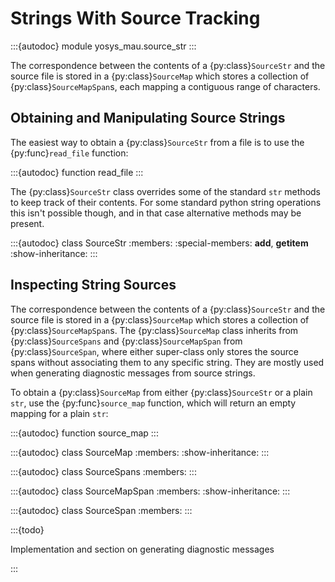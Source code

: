 # Strings With Source Tracking

:::{autodoc} module yosys_mau.source_str
:::

The correspondence between the contents of a {py:class}`SourceStr` and the source file is stored in a {py:class}`SourceMap` which stores a collection of {py:class}`SourceMapSpan`s, each mapping a contiguous range of characters.

## Obtaining and Manipulating Source Strings

The easiest way to obtain a {py:class}`SourceStr` from a file is to use the {py:func}`read_file` function:

:::{autodoc} function read_file
:::


The {py:class}`SourceStr` class overrides some of the standard `str` methods to keep track of their contents.
For some standard python string operations this isn't possible though, and in that case alternative methods may be present.

:::{autodoc} class SourceStr
:members:
:special-members: __add__, __getitem__
:show-inheritance:
:::

## Inspecting String Sources

The correspondence between the contents of a {py:class}`SourceStr` and the source file is stored in a {py:class}`SourceMap` which stores a collection of {py:class}`SourceMapSpan`s.
The {py:class}`SourceMap` class inherits from {py:class}`SourceSpans` and {py:class}`SourceMapSpan` from {py:class}`SourceSpan`, where either super-class only stores the source spans without associating them to any specific string.
They are mostly used when generating diagnostic messages from source strings.

To obtain a {py:class}`SourceMap` from either {py:class}`SourceStr` or a plain `str`, use the {py:func}`source_map` function, which will return an empty mapping for a plain `str`:

:::{autodoc} function source_map
:::

:::{autodoc} class SourceMap
:members:
:show-inheritance:
:::

:::{autodoc} class SourceSpans
:members:
:::

:::{autodoc} class SourceMapSpan
:members:
:show-inheritance:
:::

:::{autodoc} class SourceSpan
:members:
:::

:::{todo}

Implementation and section on generating diagnostic messages

:::
